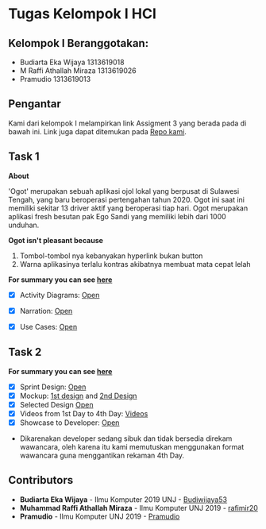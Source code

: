 # Tugas Kelompok I HCI

## Kelompok I Beranggotakan:
* Budiarta Eka Wijaya 1313619018
* M Raffi Athallah Miraza 1313619026
* Pramudio 1313619013

## Pengantar
Kami dari kelompok I melampirkan link Assigment 3 yang berada pada di bawah ini. Link juga dapat ditemukan pada [Repo kami](https://github.com/rafimir20/kelompok-I-hci/tree/assignment3).

## Task 1
__About__

'Ogot' merupakan sebuah aplikasi ojol lokal yang berpusat di Sulawesi Tengah, yang baru beroperasi pertengahan tahun 2020. Ogot ini saat ini memiliki sekitar 13 driver aktif yang beroperasi tiap hari. Ogot merupakan aplikasi fresh besutan pak Ego Sandi yang memiliki lebih dari 1000 unduhan.

__Ogot isn't pleasant because__
1. Tombol-tombol nya kebanyakan hyperlink bukan button
2. Warna aplikasinya terlalu kontras akibatnya membuat mata cepat lelah

**For summary you can see [here](https://github.com/rafimir20/kelompok-I-hci/tree/hw2/Task%201)**
- [x] Activity Diagrams: [Open](https://github.com/rafimir20/kelompok-I-hci/blob/hw2/Task%201/Activity%20Diagram.docx)
- [x] Narration: [Open](https://github.com/rafimir20/kelompok-I-hci/blob/hw2/Task%201/Cases%20Narration.docx)
- [x] Use Cases: [Open](https://github.com/rafimir20/kelompok-I-hci/blob/hw2/Task%201/Use%20Cases.docx)


## Task 2
**For summary you can see [here](https://github.com/rafimir20/kelompok-I-hci/tree/hw2/Task%202)**
- [x] Sprint Design: [Open](https://github.com/rafimir20/kelompok-I-hci/blob/hw2/Task%202/Sprint%20Design.docx)
- [x] Mockup: [1st design](https://github.com/rafimir20/kelompok-I-hci/blob/hw2/Task%202/mockup_1.jpeg) and [2nd Design](https://github.com/rafimir20/kelompok-I-hci/blob/hw2/Task%202/mockup_2.jpeg)
- [x] Selected Design [Open](https://github.com/rafimir20/kelompok-I-hci/blob/hw2/Task%202/mockup_1.jpeg)
- [x] Videos from 1st Day to 4th Day: [Videos](https://youtu.be/I7Y7K_AWm1E)
- [x] Showcase to Developer: [Open](https://github.com/rafimir20/kelompok-I-hci/blob/hw2/Task%202/Results%20of%20the%20developer%20interview.docx)

- Dikarenakan developer sedang sibuk dan tidak bersedia direkam wawancara, oleh karena itu kami memutuskan menggunakan format wawancara guna menggantikan rekaman 4th Day.



## Contributors
* **Budiarta Eka Wijaya** - Ilmu Komputer 2019 UNJ - [Budiwijaya53](https://github.com/Budiwijaya53)
* **Muhammad Raffi Athallah Miraza** - Ilmu Komputer UNJ 2019 - [rafimir20](https://github.com/rafimir20)
* **Pramudio** - Ilmu Komputer UNJ 2019 - [Pramudio](https://github.com/Pramudio-Ilkom)
